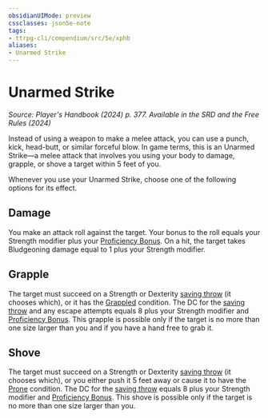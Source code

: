 ```yaml
---
obsidianUIMode: preview
cssclasses: json5e-note
tags:
- ttrpg-cli/compendium/src/5e/xphb
aliases:
- Unarmed Strike
---
```

# Unarmed Strike
*Source: Player's Handbook (2024) p. 377. Available in the <span title='Systems Reference Document (5.2)'>SRD</span> and the Free Rules (2024)* 

Instead of using a weapon to make a melee attack, you can use a punch, kick, head-butt, or similar forceful blow. In game terms, this is an Unarmed Strike—a melee attack that involves you using your body to damage, grapple, or shove a target within 5 feet of you.

Whenever you use your Unarmed Strike, choose one of the following options for its effect.

## Damage

You make an attack roll against the target. Your bonus to the roll equals your Strength modifier plus your [Proficiency Bonus](Інструменти%20ДМ/CLI/rules/variant-rules/proficiency-xphb.md). On a hit, the target takes Bludgeoning damage equal to 1 plus your Strength modifier.

## Grapple

The target must succeed on a Strength or Dexterity [saving throw](Інструменти%20ДМ/CLI/rules/variant-rules/saving-throw-xphb.md) (it chooses which), or it has the [Grappled](Інструменти%20ДМ/CLI/rules/conditions.md#Grappled) condition. The DC for the [saving throw](Інструменти%20ДМ/CLI/rules/variant-rules/saving-throw-xphb.md) and any escape attempts equals 8 plus your Strength modifier and [Proficiency Bonus](Інструменти%20ДМ/CLI/rules/variant-rules/proficiency-xphb.md). This grapple is possible only if the target is no more than one size larger than you and if you have a hand free to grab it.

## Shove

The target must succeed on a Strength or Dexterity [saving throw](Інструменти%20ДМ/CLI/rules/variant-rules/saving-throw-xphb.md) (it chooses which), or you either push it 5 feet away or cause it to have the [Prone](Інструменти%20ДМ/CLI/rules/conditions.md#Prone) condition. The DC for the [saving throw](Інструменти%20ДМ/CLI/rules/variant-rules/saving-throw-xphb.md) equals 8 plus your Strength modifier and [Proficiency Bonus](Інструменти%20ДМ/CLI/rules/variant-rules/proficiency-xphb.md). This shove is possible only if the target is no more than one size larger than you.